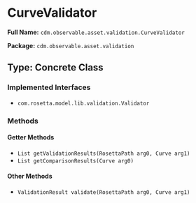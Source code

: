 # CurveValidator

**Full Name:** `cdm.observable.asset.validation.CurveValidator`

**Package:** `cdm.observable.asset.validation`

## Type: Concrete Class

### Implemented Interfaces

- `com.rosetta.model.lib.validation.Validator`

### Methods

#### Getter Methods

- `List getValidationResults(RosettaPath arg0, Curve arg1)`
- `List getComparisonResults(Curve arg0)`

#### Other Methods

- `ValidationResult validate(RosettaPath arg0, Curve arg1)`

